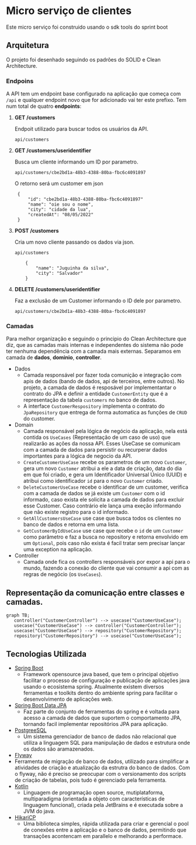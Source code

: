 # Micro serviço de clientes

Este micro serviço foi construido usando o sdk tools do sprint boot

## Arquitetura

O projeto foi desenhado seguindo os padrões do SOLID e Clean Architecture.

### Endpoins

A API tem um endpoint base configurado na aplicação que começa com `/api` e qualquer endpoint novo que for adicionado
vai ter este prefixo. Tem num total de quatro **endpoints**:

1. **GET /customers**

   Endpoit utilizado para buscar todos os usuários da API.
   ```
   api/customers
   ```
2. **GET /customers/useridentifier**

   Busca um cliente informando um ID por parametro.
   ```
   api/customers/cbe2bd1a-48b3-4388-80ba-fbc6c4091897
   ```

   O retorno será um customer em json
   ```
    {
        "id": "cbe2bd1a-48b3-4388-80ba-fbc6c4091897"
        "name": "oie sou o nome",
        "city": "cidade da lua",
        "createdAt": "08/05/2022"
    }
   ```
3. **POST /customers**

   Cria um novo cliente passando os dados via json.
   ```
   api/customers
   ```

    ```
        {
            "name": "Juquinha da silva",
            "city": "Salvador"
        }  
    ```

4. **DELETE /customers/useridentifier**

   Faz a exclusão de um Customer informando o ID dele por parametro.
   ```
   api/customers/cbe2bd1a-48b3-4388-80ba-fbc6c4091897
   ```

### Camadas

Para melhor organização e seguindo o principio do Clean Architecture que diz, que as camadas mais internas e
independentes do sistema não pode ter nenhuma dependência com a camada mais externas.
Separamos em camada de **dados**, **dominio**, **controller**.

- Dados
    - Camada responsável por fazer toda comunição e integração com apis de dados (bando de dados, api de terceiros,
      entre outros). No projeto, a camada de dados é resposável por implementantar o contrato do JPA e definir a
      entidade `CustomerEntity` que é a representação da tabela `customers` no banco de dados.
    - A interface `CustomerRespository` implementa o contrato do `JpaRepository` que entrega de forma automatica as
      funções de `CRUD` do customer.
- Domain
    - Camada responsável pela lógica de negócio da aplicação, nela está contida os `UseCases` (Representação de um caso
      de uso) que realizarão as ações da nossa API. Esses UseCase se comunicam com a camada de dados para persistir ou
      recurperar dados importantes para a lógica de negocio da API.
    - `CreateCustomerUseCase` recebe os parametros de um novo `Customer`, gera um novo `Customer` atribui a ele a data
      de criação, data do dia em que foi criado, e gera um Identificador Universal Único (UUID) e atribui como
      identificador `id` para o novo `Customer` criado.
    - `DeleteCustomerUseCase` recebe o identificar de um customer, verifica com a camada de dados se já existe
      um `Customer` com o id informado, caso exista ele solicita a camada de dados para excluir esse Customer. Caso
      contrário ele lança uma exeção informando que não existe registro para o id informado.
    - `GetAllCustomersUseCase` use case que busca todos os clientes no banco de dados e retorna em uma lista.
    - `GetCustomerByIdUseCase` use case que recebe o `id` de um `Customer` como parâmetro e faz a busca no repository e
      retorna envolvido em um `Optional`, pois caso não exista é facil tratar sem precisar lançar uma exception na
      aplicação.
- Controller
    - Camada onde fica os controllers responsáveis por expor a api para o mundo, fazendo a conexão do cliente que vai
      consumir a api com as regras de negócio (os `UseCases`).

## Representação da comunicação entre classes e camadas. 
```mermaid
graph TB;
   controller("CustomerController") --> usecase("CustomerUseCase");
   usecase("CustomerUseCase") --> controller("CustomerController");
   usecase("CustomerUseCase") --> repository("CustomerRepository");
   repository("CustomerRepository") --> usecase("CustomerUseCase");
```

## Tecnologias Utilizada

- [Spring Boot](https://spring.io/projects/spring-boot)
    - Framework opensource java based, que tem o principal objetivo facilitar o processo de configuração e publicação de
      aplicações java usando o ecosistema spring. Atualmente existem diversos ferramentas e toolkits dentro do ambiente
      spring para facilitar o desenvolvimento de aplicações web.
- [Spring Boot Data JPA](https://spring.io/projects/spring-data-jpa)
    - Faz parte do conjunto de ferramentas do spring e é voltada para acesso a camada de dados que suportem o
      comportamento JPA, tornando facil implementar repositórios JPA para aplicação.
- [PostgreeSQL](https://www.postgresql.org)
    - Um sistema gerenciador de banco de dados não relacional que utiliza a linguagem SQL para manipulação de dados e
      estrutura onde os dados são aramazenados.
- [Flyway](https://flywaydb.org/documentation/)
- Ferramenta de migração de banco de dados, utilizado para simplificar a atividades de criação e atualização da estrutra
  do banco de dados. Com o flyway, não é preciso se preocupar com o versionamento dos scripts de criação de tabelas,
  pois tudo é gerenciado pela ferramenta.
- [Kotlin](https://kotlinlang.org)
    - Linguagem de programação open source, mutiplataforma, multiparadigma (orientada a objeto com características de
      linguagem funcional), criada pela JetBrains e é executada sobre a JVM do java.
- [HikariCP](https://github.com/brettwooldridge/HikariCP)
    - Uma biblioteca simples, rápida utilizada para criar e gerencial o pool de conexões entre a aplicação e o banco de
      dados, permitindo que transações acontencam em parallelo e melhorando a performace.
